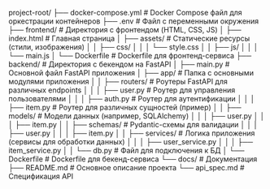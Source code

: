 project-root/
├── docker-compose.yml          # Docker Compose файл для оркестрации контейнеров
├── .env                         # Файл с переменными окружения
├── frontend/                    # Директория с фронтендом (HTML, CSS, JS)
│   ├── index.html               # Главная страница
│   ├── assets/                  # Статические ресурсы (стили, изображения)
│   │   ├── css/
│   │   │   └── style.css
│   │   ├── js/
│   │   │   └── main.js
│   └── Dockerfile               # Dockerfile для фронтенд-сервиса
├── backend/                     # Директория с бекендом на FastAPI
│   ├── main.py                  # Основной файл FastAPI приложения
│   ├── app/                     # Папка с основными модулями приложения
│   │   ├── routers/             # Роутеры FastAPI для различных endpoints
│   │   │   ├── user.py          # Роутер для управления пользователями
│   │   │   ├── auth.py          # Роутер для аутентификации
│   │   │   ├── item.py          # Роутер для различных сущностей (пример)
│   │   ├── models/              # Модели данных (например, SQLAlchemy)
│   │   │   ├── user.py
│   │   │   ├── item.py
│   │   ├── schemas/             # Pydantic-схемы для валидации
│   │   │   ├── user.py
│   │   │   ├── item.py
│   │   ├── services/            # Логика приложения (сервисы для обработки данных)
│   │   │   ├── user_service.py
│   │   │   ├── item_service.py
│   │   └── db.py                # Файл для подключения к БД
│   └── Dockerfile               # Dockerfile для бекенд-сервиса
└── docs/                        # Документация
    ├── README.md                # Основное описание проекта
    └── api_spec.md              # Спецификация API
